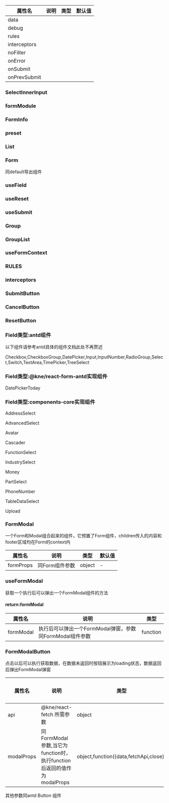 | 属性名          | 说明 | 类型 | 默认值 |
|--------------|----|----|-----|
| data         |    |    |     |
| debug        |    |    |     |
| rules        |    |    |     |
| interceptors |    |    |     |
| noFilter     |    |    |     |
| onError      |    |    |     |
| onSubmit     |    |    |     |
| onPrevSubmit |    |    |     |

### SelectInnerInput

### formModule

### FormInfo

### preset

### List

### Form

同default导出组件

### useField

### useReset

### useSubmit

### Group

### GroupList

### useFormContext

### RULES

### interceptors

### SubmitButton

### CancelButton

### ResetButton

### Field类型:antd组件

以下组件请参考antd具体的组件文档此处不再赘述

Checkbox,CheckboxGroup,DatePicker,Input,InputNumber,RadioGroup,Select,Switch,TextArea,TimePicker,TreeSelect

### Field类型:@kne/react-form-antd实现组件

DatePickerToday

### Field类型:components-core实现组件

AddressSelect

AdvancedSelect

Avatar

Cascader

FunctionSelect

IndustrySelect

Money

PartSelect

PhoneNumber

TableDataSelect

Upload

### FormModal

一个Form和Modal组合起来的组件，它预置了Form组件，children传入的内容和footer区域均在Form的context内

| 属性名       | 说明        | 类型     | 默认值 |
|-----------|-----------|--------|-----|
| formProps | 同Form组件参数 | object | -   |

### useFormModal

获取一个执行后可以弹出一个FormModal组件的方法

#### return:formModal

| 属性名       | 说明                                    | 类型       |
|-----------|---------------------------------------|----------|
| formModal | 执行后可以弹出一个FormModal弹窗，参数同FormModal组件参数 | function |

### FormModalButton

点击以后可以执行获取数据，在数据未返回时按钮展示为loading状态，数据返回后弹出FormModal弹窗

| 属性名        | 说明                                                    | 类型                                     | 默认值 |
|------------|-------------------------------------------------------|----------------------------------------|-----|
| api        | @kne/react-fetch 所需参数                                 | object                                 | -   |
| modalProps | 同FormModal参数,当它为function时，执行function后返回的值作为modalProps | object,function({data,fetchApi,close}) | -   |

其他参数同antd Button 组件